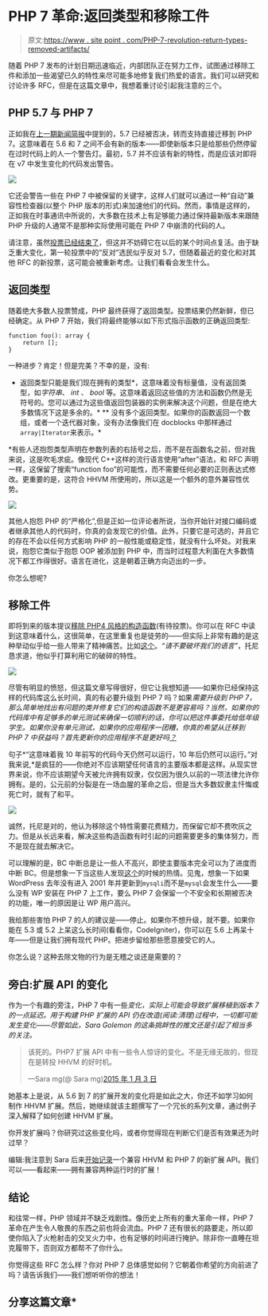 # PHP 7 革命:返回类型和移除工件

> 原文:[https://www . site point . com/PHP-7-revolution-return-types-removed-artifacts/](https://www.sitepoint.com/php-7-revolution-return-types-removed-artifacts/)

随着 PHP 7 发布的计划日期迅速临近，内部团队正在努力工作，试图通过移除工件和添加一些渴望已久的特性来尽可能多地修复我们热爱的语言。我们可以研究和讨论许多 RFC，但是在这篇文章中，我想着重讨论引起我注意的三个。

## PHP 5.7 与 PHP 7

正如我在[上一期新闻简报](http://sitepointnewsletters.cmail1.com/t/ViewEmail/y/494CA3DDEF91C214)中提到的，5.7 已经被否决，转而支持直接迁移到 PHP 7。这意味着在 5.6 和 7 之间不会有新的版本——即使新版本只是给那些仍然停留在过时代码上的人一个警告灯。最初，5.7 并不应该有新的特性，而是应该对即将在 v7 中发生变化的代码发出警告。

![](../Images/e35e5934e74ca5142cf671fc5a4e2bd4.png)

它还会警告一些在 PHP 7 中被保留的关键字，这样人们就可以通过一种“自动”兼容性检查器(以整个 PHP 版本的形式)来加速他们的代码。然而，事情是这样的，正如我在时事通讯中所说的，大多数在技术上有足够能力通过保持最新版本来跟随 PHP 升级的人通常不是那种实际使用可能在 PHP 7 中崩溃的代码的人。

请注意，虽然[投票已经结束了](https://wiki.php.net/rfc/php57)，但这并不妨碍它在以后的某个时间点复活。由于缺乏重大变化，第一轮投票中的“反对”选民似乎反对 5.7，但随着最近的变化和对其他 RFC 的新投票，这可能会被重新考虑。让我们看看会发生什么。

## 返回类型

随着绝大多数人投票赞成，PHP 最终获得了返回类型。投票结果仍然新鲜，但已经确定。从 PHP 7 开始，我们将最终能够以如下形式指示函数的正确返回类型:

```
function foo(): array {
    return [];
}
```

一种进步？肯定！但是完美？不幸的是，没有:

*   返回类型只能是我们现在拥有的类型*，这意味着没有标量值，没有返回类型，如*字符串*、 *int* 、 *bool* 等。这意味着返回这些值的方法和函数仍然是无符号的。您可以通过为这些值返回包装器的实例来解决这个问题，但是在绝大多数情况下这是多余的。*
**   没有多个返回类型。如果你的函数返回一个数组，或者一个迭代器对象，没有办法像我们在 docblocks 中那样通过`array|Iterator`来表示。*

 *有些人还抱怨类型声明在参数列表的右括号之后，而不是在函数名之前，但对我来说，这是吹毛求疵。像现代 C++这样的流行语言使用“after”语法，和 RFC 声明一样，这保留了搜索“function foo”的可能性，而不需要任何必要的正则表达式修改。更重要的是，这符合 HHVM 所使用的，所以这是一个额外的意外兼容性优势。

![](../Images/874ad2a2788ed91ba8d9337ece609b62.png)

其他人抱怨 PHP 的“严格化”,但是正如一位评论者所说，当你开始针对接口编码或者继承其他人的代码时，你真的会发现它的价值。此外，只要它是可选的，并且它的存在不会以任何方式影响 PHP 的一般性能或稳定性，就没有什么坏处。对我来说，抱怨它类似于抱怨 OOP 被添加到 PHP 中，而当时过程意大利面在大多数情况下都工作得很好。语言在进化，这是朝着正确方向迈出的一步。

你怎么想呢?

## 移除工件

即将到来的版本提议[移除 PHP4 风格的构造函数](https://wiki.php.net/rfc/remove_php4_constructors)(有待投票)。你可以在 RFC 中读到这意味着什么，这很简单，在这里重复也是徒劳的——但实际上非常有趣的是这种举动似乎给一些人带来了精神痛苦。比如[这个](http://www.tonymarston.net/php-mysql/please-do-not-break-our-language.html)。*“请不要破坏我们的语言”*，托尼恳求道，他似乎打算利用它的破碎的特性。

![](../Images/a2242879aaf28fb0851f0e4eff006697.png)

尽管有明显的愤怒，但这篇文章写得很好，但它让我想知道——如果你已经保持这样的代码库这么长时间，真的有必要升级到 PHP 7 吗？如果*需要升级到 PHP 7，那么简单地找出有问题的类并修复它们的构造函数不是更容易吗？当然，如果你的代码库中有足够多的单元测试来确保一切顺利的话，你可以把这件事委托给低年级学生。如果你没有单元测试，如果你的应用程序一团糟，你真的希望从迁移到 PHP 7 中获益吗？首先更新你的应用程序不是更好吗[？](https://www.sitepoint.com/modernizing-legacy-applications-php-review/)*

句子*“这意味着我 10 年前写的代码今天仍然可以运行，10 年后仍然可以运行。”对我来说,*是疯狂的——你绝对不应该期望任何语言的主要版本都是这样。从现实世界来说，你不应该期望今天被允许拥有奴隶，仅仅因为很久以前的一项法律允许你拥有。是的，公元前的分裂是在一场血腥的革命之后，但是当大多数奴隶主忏悔或死亡时，就有了和平。

![](../Images/434dad649d6f0c755b53c0b21e6dbd99.png)

诚然，托尼是对的，他认为移除这个特性需要花费精力，而保留它却不费吹灰之力。但是从长远来看，解决这些构造函数有时引起的问题需要更多的集体努力，而不是现在就去解决它。

可以理解的是，BC 中断总是让一些人不高兴，即使主要版本完全可以为了进度而中断 BC。但是想象一下当这些人发现[这个](https://wiki.php.net/rfc/remove_deprecated_functionality_in_php7)的时候的热情。见鬼，想象一下如果 WordPress 去年没有进入 2001 年并更新到`mysqli`而不是`mysql`会发生什么——要么没有 WP 安装在 PHP 7 上工作，要么 PHP 7 会保留一个不安全和长期被否决的功能，唯一的原因是让 WP 用户高兴。

我给那些害怕 PHP 7 的人的建议是——停止。如果你不想升级，就不要。如果你能在 5.3 或 5.2 上呆这么长时间(看看你，CodeIgniter)，你可以在 5.6 上再呆十年——但是让我们拥有现代 PHP。把进步留给那些愿意接受它的人。

你怎么说？这种去除文物的行为是无稽之谈还是需要的？

## 旁白:扩展 API 的变化

作为一个有趣的旁注，PHP 7 中有一些*变化，实际上可能会导致扩展移植到版本 7 的一点延迟。用于构建 PHP 扩展的 API 仍在改造(阅读:清理)过程中，一切都可能发生变化——尽管如此，Sara Golemon 的这条挑衅性的推文还是引起了相当多的关注。*

> 该死的。PHP7 扩展 API 中有一些令人惊讶的变化。不是无缘无故的，但现在是转投 HHVM 的好时机。
> 
> —Sara mg(@ Sara mg)[2015 年 1 月 3 日](https://twitter.com/SaraMG/status/551240819819433984)

她基本上是说，从 5.6 到 7 的扩展开发的变化将是如此之大，你还不如学习如何制作 HHVM 扩展。然后，她继续就该主题撰写了一个冗长的系列文章，通过例子深入解释了如何创建 HHVM 扩展。

你开发扩展吗？你研究过这些变化吗，或者你觉得现在判断它们是否有效果还为时过早？

编辑:我注意到 Sara 后来[开始记录](http://article.gmane.org/gmane.comp.php.devel/93164)一个兼容 HHVM 和 PHP 7 的新扩展 API。我们可以——看起来——拥有兼容两种运行时的扩展！

## 结论

和往常一样，PHP 领域并不缺乏戏剧性。像历史上所有的重大革命一样，PHP 7 革命在产生令人敬畏的东西之前也将会流血。PHP 7 还有很长的路要走，所以即使你陷入了火枪射击的交叉火力中，也有足够的时间进行掩护。除非你一直睡在坦克履带下，否则双方都帮不了你什么。

你觉得这些 RFC 怎么样？你对 PHP 7 总体感觉如何？它朝着你希望的方向前进了吗？请告诉我们——我们想听听你的想法！

## 分享这篇文章*